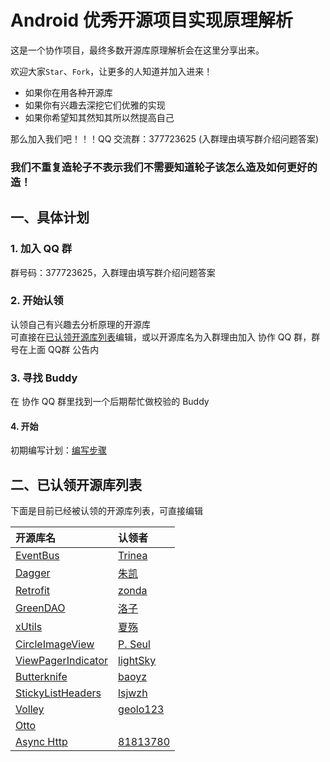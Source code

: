 Android 优秀开源项目实现原理解析
====================================

这是一个协作项目，最终多数开源库原理解析会在这里分享出来。
    
欢迎大家`Star`、`Fork`，让更多的人知道并加入进来！  
- 如果你在用各种开源库  
- 如果你有兴趣去深挖它们优雅的实现  
- 如果你希望知其然知其所以然提高自己  

那么加入我们吧！！！QQ 交流群：377723625 (入群理由填写群介绍问题答案)  

### 我们不重复造轮子不表示我们不需要知道轮子该怎么造及如何更好的造！ 

## 一、具体计划
### 1. 加入 QQ 群
群号码：377723625，入群理由填写群介绍问题答案  

### 2. 开始认领
认领自己有兴趣去分析原理的开源库  
可直接在[已认领开源库列表](https://github.com/android-cn/android-open-project-analysis#%E4%BA%8C%E5%B7%B2%E8%AE%A4%E9%A2%86%E5%BC%80%E6%BA%90%E5%BA%93%E5%88%97%E8%A1%A8)编辑，或以开源库名为入群理由加入 协作 QQ 群，群号在上面 QQ群 公告内 
### 3. 寻找 Buddy  
在 协作 QQ 群里找到一个后期帮忙做校验的 Buddy  
#### 4. 开始
初期编写计划：[编写步骤](https://github.com/android-cn/android-open-project-analysis/wiki)  
## 二、已认领开源库列表  
下面是目前已经被认领的开源库列表，可直接编辑  

开源库名 | 认领者
:--|:--
[EventBus](https://github.com/greenrobot/EventBus) | [Trinea](https://github.com/Trinea)
[Dagger](https://github.com/square/dagger) | [朱凯](https://github.com/rengwuxian) 
[Retrofit](https://github.com/square/retrofit) | [zonda](https://github.com/zondaOf2012) 
[GreenDAO](https://github.com/greenrobot/greenDAO) | [洛子](https://github.com/)
[xUtils](https://github.com/wyouflf/xUtils) | [夏殇](https://github.com/) 
[CircleImageView](https://github.com/hdodenhof/CircleImageView) | [P. Seul](https://github.com/FFish)
[ViewPagerIndicator](https://github.com/JakeWharton/Android-ViewPagerIndicator) | [lightSky](https://github.com/lightSky)
[Butterknife](https://github.com/JakeWharton/butterknife) | [baoyz](https://github.com/baoyongzhang)
[StickyListHeaders](https://github.com/emilsjolander/StickyListHeaders) | [lsjwzh](https://github.com/lsjwzh)
[Volley](https://android.googlesource.com/platform/frameworks/volley) | [geolo123](https://github.com/geolo123)
[Otto](https://github.com/square/otto) | []()  
[Async Http](https://github.com/loopj/android-async-http) | [81813780](https://github.com/81813780)

